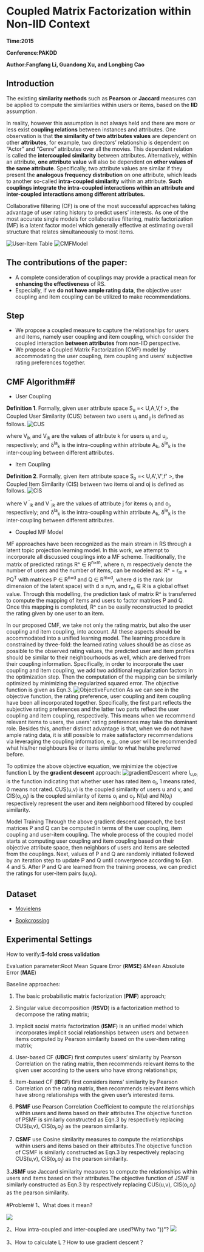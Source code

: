 # Coupled Matrix Factorization within Non-IID Context #

**Time:2015**

**Conference:PAKDD**

**Author:Fangfang Li, Guandong Xu, and Longbing Cao**

## Introduction ##
The existing **similarity methods** such as **Pearson** or **Jaccard** measures can be applied to compute the similarities within users or items, based on the **IID** assumption. 

In reality, however this assumption is not always held and there are more or less exist **coupling relations** between instances and attributes. One observation is that **the similarity of two attributes values** are dependent on other **attributes**, for example, two directors’ relationship is dependent on “Actor” and “Genre” attributes over all the movies. This dependent relation is called the **intercoupled similarity** between attributes. Alternatively, within an attribute, **one attribute value** will also be dependent on **other values of the same attribute**. Specifically, two attribute values are similar if they present the **analogous frequency distribution** on one attribute, which leads to another so-called **intra-coupled similarity** within an attribute. **Such couplings integrate the intra-coupled interactions within an
attribute and inter-coupled interactions among different attributes.**

Collaborative filtering (CF) is one of the most successful approaches taking advantage
of user rating history to predict users’ interests. As one of the most accurate single
models for collaborative filtering, matrix factorization (MF) is a latent factor model 
which generally effective at estimating overall structure that relates simultaneously to most items. 

![User-Item Table](http://i.imgur.com/VIvQYGa.png)
![CMFModel](http://i.imgur.com/quOc5nr.png)

## The contributions of the paper: ##
- A complete consideration of couplings may provide a practical mean for **enhancing the effectiveness** of RS.
- Especially, if we **do not have ample rating data**, the objective user coupling and item coupling can be utilized to make recommendations.

## Step ##
- We propose a coupled measure to capture the relationships for users and items,
namely user coupling and item coupling, which consider the coupled interaction
**between attributes** from non-IID perspective.
- We propose a Coupled Matrix Factorization (CMF) model by accommodating the
user coupling, item coupling and users’ subjective rating preferences together.

## CMF Algorithm##

- User Coupling

**Definition 1**. Formally, given user attribute space S<sub>u</sub> =< U,A,V,f >, the Coupled
User Similarity (CUS) between two users u<sub>i</sub> and <sub>j</sub> is defined as follows.
![CUS](http://i.imgur.com/tJhiQpN.png)

where V<sub>ik</sub> and V<sub>jk</sub> are the values of attribute k for users u<sub>i</sub> and u<sub>j</sub>, respectively; and δ<sup>Ia</sup><sub>k</sub> is the intra-coupling within attribute A<sub>k</sub>, δ<sup>Ie</sup><sub>k</sub> is the inter-coupling between different attributes.

- Item Coupling

**Definition 2**. Formally, given item attribute space S<sub>o</sub> =< U,A',V',f' >, the Coupled Item Similarity (CIS) between two items oi and oj is defined as follows.
![CIS](http://i.imgur.com/YTJ6eve.png)

where V <sup>′</sup><sub>ik</sub> and V <sup>′</sup><sub>jk</sub> are the values of attribute j for items o<sub>i</sub> and o<sub>j</sub>, respectively; and
δ<sup>Ia</sup><sub>k</sub> is the intra-coupling within attribute A<sub>k</sub>, δ<sup>Ie</sup><sub>k</sub> is the inter-coupling between different attributes.

- Coupled MF Model

MF approaches have been recognized as the main stream in RS through a latent topic
projection learning model. In this work, we attempt to incorporate all discussed couplings into a MF scheme. Traditionally, the matrix of predicted ratings R^ ∈ R<sup>n×m</sup>,
where n, m respectively denote the number of users and the number of items, can be
modeled as: R^ = r<sub>m</sub> + PQ<sup>T</sup> with matrices P ∈ R<sup>n×d</sup> and Q ∈ R<sup>m×d</sup>, where d is the rank (or dimension of the latent space) with d ≤ n,m, and r<sub>m</sub> ∈ R is a global offset value. Through this modelling, the prediction task of matrix R^ is transferred to compute the mapping of items and users to factor matrices P and Q. Once this mapping is completed, R^ can be easily reconstructed to predict the rating given by one user to an item.

In our proposed CMF, we take not only the rating matrix, but also the user coupling
and item coupling, into account. All these aspects should be accommodated into a unified learning model. The learning procedure is constrained by three-fold: the learned
rating values should be as close as possible to the observed rating values, the predicted user and item profiles should be similar to their neighbourhoods as well, which are
derived from their coupling information. Specifically, in order to incorporate the user
coupling and item coupling, we add two additional regularization factors in the optimization step. Then the computation of the mapping can be similarly optimized by
minimizing the regularized squared error. The objective function is given as Eqn.3.
![ObjectiveFunction](http://i.imgur.com/YYGdYVq.png)
As we can see in the objective function, the rating preference, user coupling and
item coupling have been all incorporated together. Specifically, the first part reflects
the subjective rating preferences and the latter two parts reflect the user coupling and
item coupling, respectively. This means when we recommend relevant items to users,
the users’ rating preferences may take the dominant role. Besides this, another distinct
advantage is that, when we do not have ample rating data, it is still possible to make satisfactory recommendations via leveraging the coupling information, e.g., one user will
be recommended what his/her neighbours like or items similar to what he/she preferred
before.

To optimize the above objective equation, we minimize the objective function L by
the **gradient descent** approach:
![gradientDescent](http://i.imgur.com/22NuHUe.png)
where I<sub>u,o<sub>i</sub></sub> is the function indicating that whether user has rated item o<sub>i</sub>, 1 means
rated, 0 means not rated. CUS(u,v) is the coupled similarity of users u and v, and CIS(o<sub>i</sub>,o<sub>j</sub>) is the coupled similarity of items o<sub>i</sub> and o<sub>j</sub>. N(u) and N(o<sub>i</sub>) respectively
represent the user and item neighborhood filtered by coupled similarity.

Model Training Through the above gradient descent approach, the best matrices P
and Q can be computed in terms of the user coupling, item coupling and user-item
coupling. The whole process of the coupled model starts at computing user coupling
and item coupling based on their objective attribute space, then neighbors of users and
items are selected from the couplings. Next, values of P and Q are randomly initiated
followed by an iteration step to update P and Q until convergence according to Eqn. 4
and 5. After P and Q are learned from the training process, we can predict the ratings
for user-item pairs (u,o<sub>i</sub>).

## Dataset ##
- [Movielens](http://www.movielens.org)

- [Bookcrossing](http://www.bookcrossing.com)

## Experimental Settings ##

How to verify:**5-fold cross validation** 

Evaluation parameter:Root Mean
Square Error (**RMSE**) &Mean Absolute Error (**MAE**)

Baseline approaches:

1. The basic probabilistic matrix factorization (**PMF**) approach;  

1. Singular value decomposition (**RSVD**) is a factorization method to decompose the rating matrix; 

1. Implicit social matrix factorization (**ISMF**) is an unified model
which incorporates implicit social relationships between users and between items computed by Pearson similarity based on the user-item rating matrix; 

1. User-based CF
(**UBCF**) first computes users’ similarity by Pearson Correlation on the rating matrix, then recommends relevant items to the given user according to the users who have
strong relationships; 

1. Item-based CF (**IBCF**) first considers items’ similarity by
Pearson Correlation on the rating matrix, then recommends relevant items which have strong relationships with the given user’s interested items.

1. **PSMF** 
use Pearson Correlation Coefficient to compute the relationships within users and items based on their attributes.The objective function of PSMF is similarly constructed as Eqn.3 by respectively replacing CUS(u,v), CIS(o<sub>i</sub>,o<sub>j</sub>) as the pearson similarity.

2. **CSMF** 
use Cosine similarity measures to compute the relationships within users and items based on their attributes.The objective function of CSMF is similarly constructed as Eqn.3 by respectively replacing CUS(u,v), CIS(o<sub>i</sub>,o<sub>j</sub>) as the pearson similarity.

3.**JSMF**
use Jaccard similarity measures to compute the relationships within users and items based on their attributes.The objective function of JSMF is similarly constructed as Eqn.3 by respectively replacing CUS(u,v), CIS(o<sub>i</sub>,o<sub>j</sub>) as the pearson similarity.


#Problem#
1、What does it mean?

![](http://i.imgur.com/d5P2K9f.png)

2、How intra-coupled and inter-coupled are used?Why two "))"?
![](http://i.imgur.com/B2Zm7DG.png)

3、How to calculate L？How to use gradient descent？













